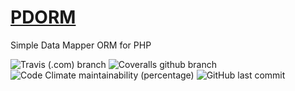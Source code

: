 # [PDORM](https://github.com/enphpity/pdorm)
Simple Data Mapper ORM for PHP

![Travis (.com) branch](https://img.shields.io/travis/com/enphpity/pdorm/master.svg?style=flat-square)
![Coveralls github branch](https://img.shields.io/coveralls/github/enphpity/pdorm/master.svg?style=flat-square)
![Code Climate maintainability (percentage)](https://img.shields.io/codeclimate/maintainability-percentage/enphpity/pdorm.svg?style=flat-square)
![GitHub last commit](https://img.shields.io/github/last-commit/enphpity/pdorm.svg?style=flat-square)